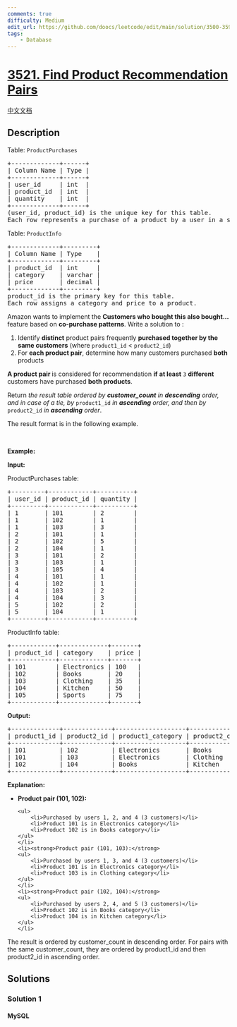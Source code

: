```yaml
---
comments: true
difficulty: Medium
edit_url: https://github.com/doocs/leetcode/edit/main/solution/3500-3599/3521.Find%20Product%20Recommendation%20Pairs/README_EN.md
tags:
    - Database
---
```


<!-- problem:start -->

# [3521. Find Product Recommendation Pairs](https://leetcode.com/problems/find-product-recommendation-pairs)

[中文文档](/solution/3500-3599/3521.Find%20Product%20Recommendation%20Pairs/README.md)

## Description

<!-- description:start -->

<p>Table: <code>ProductPurchases</code></p>

<pre>
+-------------+------+
| Column Name | Type | 
+-------------+------+
| user_id     | int  |
| product_id  | int  |
| quantity    | int  |
+-------------+------+
(user_id, product_id) is the unique key for this table.
Each row represents a purchase of a product by a user in a specific quantity.
</pre>

<p>Table: <code>ProductInfo</code></p>

<pre>
+-------------+---------+
| Column Name | Type    | 
+-------------+---------+
| product_id  | int     |
| category    | varchar |
| price       | decimal |
+-------------+---------+
product_id is the primary key for this table.
Each row assigns a category and price to a product.
</pre>

<p>Amazon wants to implement the <strong>Customers who bought this also bought...</strong> feature based on <strong>co-purchase patterns</strong>. Write a solution to :</p>

<ol>
	<li>Identify <strong>distinct</strong> product pairs frequently <strong>purchased together by the same customers</strong> (where <code>product1_id</code> &lt; <code>product2_id</code>)</li>
	<li>For <strong>each product pair</strong>, determine how many customers purchased <strong>both</strong> products</li>
</ol>

<p><strong>A product pair </strong>is considered for recommendation <strong>if</strong> <strong>at least</strong> <code>3</code> <strong>different</strong> customers have purchased <strong>both products</strong>.</p>

<p>Return <em>the </em><em>result table ordered by <strong>customer_count</strong> in <strong>descending</strong> order, and in case of a tie, by </em><code>product1_id</code><em> in <strong>ascending</strong> order, and then by </em><code>product2_id</code><em> in <strong>ascending</strong> order</em>.</p>

<p>The result format is in the following example.</p>

<p>&nbsp;</p>
<p><strong class="example">Example:</strong></p>

<div class="example-block">
<p><strong>Input:</strong></p>

<p>ProductPurchases table:</p>

<pre class="example-io">
+---------+------------+----------+
| user_id | product_id | quantity |
+---------+------------+----------+
| 1       | 101        | 2        |
| 1       | 102        | 1        |
| 1       | 103        | 3        |
| 2       | 101        | 1        |
| 2       | 102        | 5        |
| 2       | 104        | 1        |
| 3       | 101        | 2        |
| 3       | 103        | 1        |
| 3       | 105        | 4        |
| 4       | 101        | 1        |
| 4       | 102        | 1        |
| 4       | 103        | 2        |
| 4       | 104        | 3        |
| 5       | 102        | 2        |
| 5       | 104        | 1        |
+---------+------------+----------+
</pre>

<p>ProductInfo table:</p>

<pre class="example-io">
+------------+-------------+-------+
| product_id | category    | price |
+------------+-------------+-------+
| 101        | Electronics | 100   |
| 102        | Books       | 20    |
| 103        | Clothing    | 35    |
| 104        | Kitchen     | 50    |
| 105        | Sports      | 75    |
+------------+-------------+-------+
</pre>

<p><strong>Output:</strong></p>

<pre class="example-io">
+-------------+-------------+-------------------+-------------------+----------------+
| product1_id | product2_id | product1_category | product2_category | customer_count |
+-------------+-------------+-------------------+-------------------+----------------+
| 101         | 102         | Electronics       | Books             | 3              |
| 101         | 103         | Electronics       | Clothing          | 3              |
| 102         | 104         | Books             | Kitchen           | 3              |
+-------------+-------------+-------------------+-------------------+----------------+
</pre>

<p><strong>Explanation:</strong></p>

<ul>
	<li><strong>Product pair (101, 102):</strong>

    <ul>
    	<li>Purchased by users 1, 2, and 4 (3 customers)</li>
    	<li>Product 101 is in Electronics category</li>
    	<li>Product 102 is in Books category</li>
    </ul>
    </li>
    <li><strong>Product pair (101, 103):</strong>
    <ul>
    	<li>Purchased by users 1, 3, and 4 (3 customers)</li>
    	<li>Product 101 is in Electronics category</li>
    	<li>Product 103 is in Clothing category</li>
    </ul>
    </li>
    <li><strong>Product pair (102, 104):</strong>
    <ul>
    	<li>Purchased by users 2, 4, and 5 (3 customers)</li>
    	<li>Product 102 is in Books category</li>
    	<li>Product 104 is in Kitchen category</li>
    </ul>
    </li>

</ul>

<p>The result is ordered by customer_count in descending order. For pairs with the same customer_count, they are ordered by product1_id and then product2_id in ascending order.</p>
</div>

<!-- description:end -->

## Solutions

<!-- solution:start -->

### Solution 1

<!-- tabs:start -->

#### MySQL

```sql

```

<!-- tabs:end -->

<!-- solution:end -->

<!-- problem:end -->
